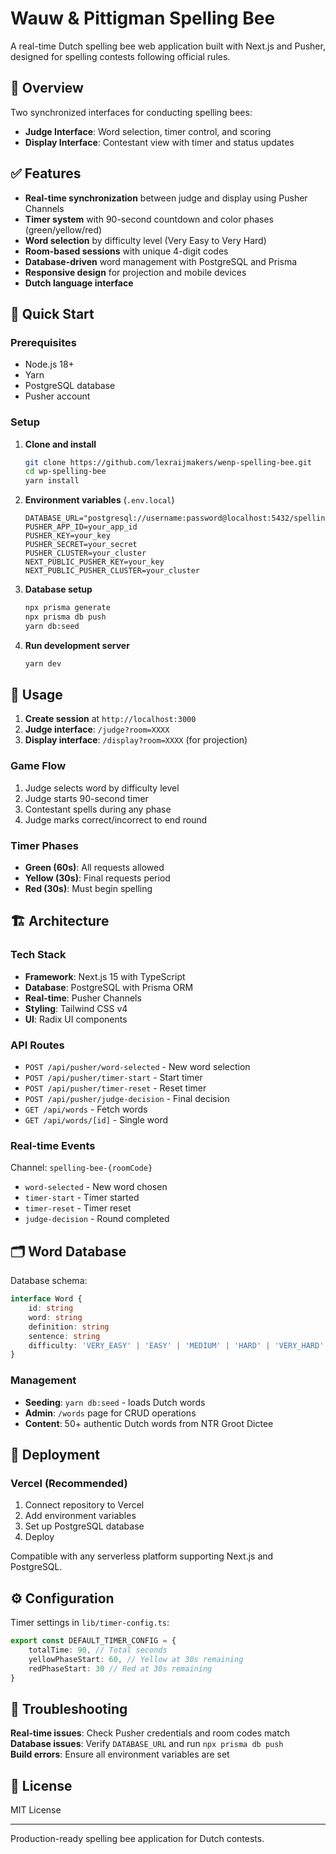 # Wauw & Pittigman Spelling Bee

A real-time Dutch spelling bee web application built with Next.js and Pusher, designed for spelling contests following official rules.

## 🎯 Overview

Two synchronized interfaces for conducting spelling bees:

-   **Judge Interface**: Word selection, timer control, and scoring
-   **Display Interface**: Contestant view with timer and status updates

## ✅ Features

-   **Real-time synchronization** between judge and display using Pusher Channels
-   **Timer system** with 90-second countdown and color phases (green/yellow/red)
-   **Word selection** by difficulty level (Very Easy to Very Hard)
-   **Room-based sessions** with unique 4-digit codes
-   **Database-driven** word management with PostgreSQL and Prisma
-   **Responsive design** for projection and mobile devices
-   **Dutch language interface**

## 🚀 Quick Start

### Prerequisites

-   Node.js 18+
-   Yarn
-   PostgreSQL database
-   Pusher account

### Setup

1. **Clone and install**

    ```bash
    git clone https://github.com/lexraijmakers/wenp-spelling-bee.git
    cd wp-spelling-bee
    yarn install
    ```

2. **Environment variables** (`.env.local`)

    ```env
    DATABASE_URL="postgresql://username:password@localhost:5432/spelling_bee"
    PUSHER_APP_ID=your_app_id
    PUSHER_KEY=your_key
    PUSHER_SECRET=your_secret
    PUSHER_CLUSTER=your_cluster
    NEXT_PUBLIC_PUSHER_KEY=your_key
    NEXT_PUBLIC_PUSHER_CLUSTER=your_cluster
    ```

3. **Database setup**

    ```bash
    npx prisma generate
    npx prisma db push
    yarn db:seed
    ```

4. **Run development server**

    ```bash
    yarn dev
    ```

## 📖 Usage

1. **Create session** at `http://localhost:3000`
2. **Judge interface**: `/judge?room=XXXX`
3. **Display interface**: `/display?room=XXXX` (for projection)

### Game Flow

1. Judge selects word by difficulty level
2. Judge starts 90-second timer
3. Contestant spells during any phase
4. Judge marks correct/incorrect to end round

### Timer Phases

-   **Green (60s)**: All requests allowed
-   **Yellow (30s)**: Final requests period
-   **Red (30s)**: Must begin spelling

## 🏗️ Architecture

### Tech Stack

-   **Framework**: Next.js 15 with TypeScript
-   **Database**: PostgreSQL with Prisma ORM
-   **Real-time**: Pusher Channels
-   **Styling**: Tailwind CSS v4
-   **UI**: Radix UI components

### API Routes

-   `POST /api/pusher/word-selected` - New word selection
-   `POST /api/pusher/timer-start` - Start timer
-   `POST /api/pusher/timer-reset` - Reset timer
-   `POST /api/pusher/judge-decision` - Final decision
-   `GET /api/words` - Fetch words
-   `GET /api/words/[id]` - Single word

### Real-time Events

Channel: `spelling-bee-{roomCode}`

-   `word-selected` - New word chosen
-   `timer-start` - Timer started
-   `timer-reset` - Timer reset
-   `judge-decision` - Round completed

## 🗂️ Word Database

Database schema:

```typescript
interface Word {
    id: string
    word: string
    definition: string
    sentence: string
    difficulty: 'VERY_EASY' | 'EASY' | 'MEDIUM' | 'HARD' | 'VERY_HARD'
}
```

### Management

-   **Seeding**: `yarn db:seed` - loads Dutch words
-   **Admin**: `/words` page for CRUD operations
-   **Content**: 50+ authentic Dutch words from NTR Groot Dictee

## 🚀 Deployment

### Vercel (Recommended)

1. Connect repository to Vercel
2. Add environment variables
3. Set up PostgreSQL database
4. Deploy

Compatible with any serverless platform supporting Next.js and PostgreSQL.

## ⚙️ Configuration

Timer settings in `lib/timer-config.ts`:

```typescript
export const DEFAULT_TIMER_CONFIG = {
    totalTime: 90, // Total seconds
    yellowPhaseStart: 60, // Yellow at 30s remaining
    redPhaseStart: 30 // Red at 30s remaining
}
```

## 🐛 Troubleshooting

**Real-time issues**: Check Pusher credentials and room codes match  
**Database issues**: Verify `DATABASE_URL` and run `npx prisma db push`  
**Build errors**: Ensure all environment variables are set

## 📄 License

MIT License

---

Production-ready spelling bee application for Dutch contests.
